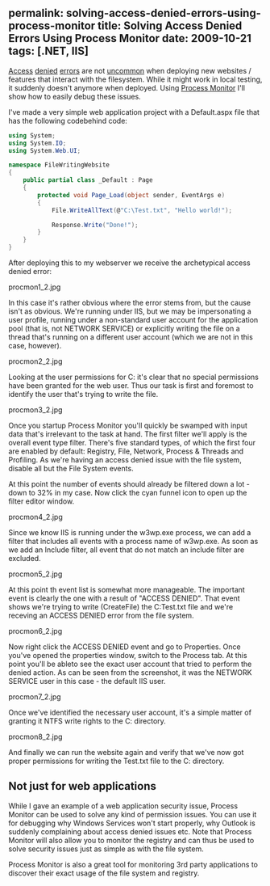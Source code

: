 permalink: solving-access-denied-errors-using-process-monitor
title: Solving Access Denied Errors Using Process Monitor
date: 2009-10-21
tags: [.NET, IIS]
---
[Access](http://stackoverflow.com/questions/809144/could-not-load-file-or-assembly-someproject-or-one-of-its-dependencies-access) [denied](http://stackoverflow.com/questions/574411/system-error-5-access-is-denied-when-starting-a-net-service) [errors](http://stackoverflow.com/questions/951259/could-not-load-file-or-assembly-or-one-of-its-dependencies-access-is-denied) are not [uncommon](http://stackoverflow.com/questions/1166490/could-not-load-file-or-assembly-applicenses-or-one-of-its-dependencies-access) when deploying new websites / features that interact with the filesystem. While it might work in local testing, it suddenly doesn't anymore when deployed. Using [Process Monitor](http://technet.microsoft.com/en-us/sysinternals/bb896645.aspx) I'll show how to easily debug these issues.

<!-- more -->

I've made a very simple web application project with a Default.aspx file that has the following codebehind code:

```csharp
using System;
using System.IO;
using System.Web.UI;

namespace FileWritingWebsite
{
	public partial class _Default : Page
	{
		protected void Page_Load(object sender, EventArgs e)
		{
			File.WriteAllText(@"C:\Test.txt", "Hello world!");

			Response.Write("Done!");
		}
	}
}
```

After deploying this to my webserver we receive the archetypical access denied error:

procmon1_2.jpg

In this case it's rather obvious where the error stems from, but the cause isn't as obvious. We're running under IIS, but we may be impersonating a user profile, running under a non-standard user account for the application pool (that is, not NETWORK SERVICE) or explicitly writing the file on a thread that's running on a different user account (which we are not in this case, however).

procmon2_2.jpg

Looking at the user permissions for C: it's clear that no special permissions have been granted for the web user. Thus our task is first and foremost to identify the user that's trying to write the file.

procmon3_2.jpg

Once you startup Process Monitor you'll quickly be swamped with input data that's irrelevant to the task at hand. The first filter we'll apply is the overall event type filter. There's five standard types, of which the first four are enabled by default: Registry, File, Network, Process & Threads and Profiling. As we're having an access denied issue with the file system, disable all but the File System events.

At this point the number of events should already be filtered down a lot - down to 32% in my case. Now click the cyan funnel icon to open up the filter editor window.

procmon4_2.jpg

Since we know IIS is running under the w3wp.exe process, we can add a filter that includes all events with a process name of w3wp.exe. As soon as we add an Include filter, all event that do not match an include filter are excluded.

procmon5_2.jpg

At this point th event list is somewhat more manageable. The important event is clearly the one with a result of "ACCESS DENIED". That event shows we're trying to write (CreateFile) the C:Test.txt file and we're receving an ACCESS DENIED error from the file system.

procmon6_2.jpg

Now right click the ACCESS DENIED event and go to Properties. Once you've opened the properties window, switch to the Process tab. At this point you'll be ableto see the exact user account that tried to perform the denied action. As can be seen from the screenshot, it was the NETWORK SERVICE user in this case - the default IIS user.

procmon7_2.jpg

Once we've identified the necessary user account, it's a simple matter of granting it NTFS write rights to the C: directory.

procmon8_2.jpg

And finally we can run the website again and verify that we've now got proper permissions for writing the Test.txt file to the C: directory.

## Not just for web applications

While I gave an example of a web application security issue, Process Monitor can be used to solve any kind of permission issues. You can use it for debugging why Windows Services won't start properly, why Outlook is suddenly complaining about access denied issues etc. Note that Process Monitor will also allow you to monitor the registry and can thus be used to solve security issues just as simple as with the file system.

Process Monitor is also a great tool for monitoring 3rd party applications to discover their exact usage of the file system and registry.
